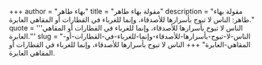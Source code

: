+++
author = "بهاء طاهر"
title = "مقولة بهاء طاهر"
description = "مقولة بهاء طاهر: الناس لا تبوح بأسرارها للأصدقاء، وإنما للغرباء في القطارات أو المقاهي العابرة."
quote = '''الناس لا تبوح بأسرارها للأصدقاء، وإنما للغرباء في القطارات أو المقاهي العابرة.''' 
slug = "الناس-لا-تبوح-بأسرارها-للأصدقاء-وإنما-للغرباء-في-القطارات-أو-المقاهي-العابرة"
+++
الناس لا تبوح بأسرارها للأصدقاء، وإنما للغرباء في القطارات أو المقاهي العابرة.
